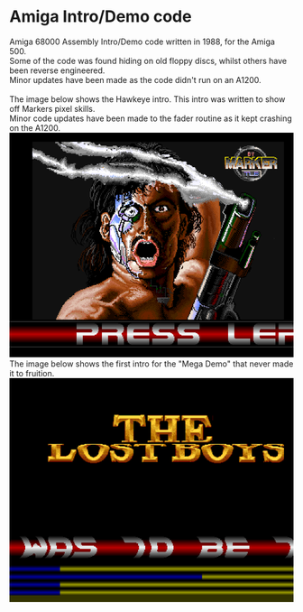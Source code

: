 # Amiga Intro/Demo code 
Amiga 68000 Assembly Intro/Demo code written in 1988, for the Amiga 500.
<br>
Some of the code was found hiding on old floppy discs, whilst others have been reverse engineered.
<br>
Minor updates have been made as the code didn't run on an A1200.
<br>
<br>
The image below shows the Hawkeye intro. This intro was written to show off Markers pixel skills.
<br>
Minor code updates have been made to the fader routine as it kept crashing on the A1200.
<br>
![](Hawkeye_intro.png)
<br>
The image below shows the first intro for the "Mega Demo" that never made it to fruition.
<br>
![](Intro_one.png)